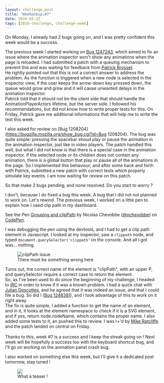 ```yaml
---
layout: challenge_post
title: "Week&nbsp;#7"
date: 2016-02-22
tags: [2016-challenge, challenge-week]
---
```

On Monday, I already had 2 bugs going on, and I was pretty confident this week would be a success.

The previous week I started working on [Bug 1247243](https://bugzilla.mozilla.org/show_bug.cgi?id=1247243), which aimed to fix an issue where the animation inspector won't show any animations when the page is reloaded. I had submitted a patch with a queuing mechanism to prevent this and was waiting for feedback from [Patrick Brosset](https://twitter.com/patrickbrosset).<br>
He rightly pointed out that this is not a correct answer to address the problem. As the function is triggered when a new node is selected in the inspector view, if the user keeps the arrow-down key pressed down, the queue would grow and grow and it will cause unwanted delays in the animation inspector.<br>
Patrick told that it should not be the client side that should handle the AnimationPlayerActors lifetime, but the server side. I followed his recommendations, but did not know how to write proper tests for this. On Friday, Patrick gave me additional informations that will help me to write the test this week.


I also asked for review on [Bug 1208204](https://bugzilla.mozilla.org/show_bug.cgi?id=Bug 1208204). The bug was quite simple: pressing the spacebar shoud play or pause the animation in the animation inspector, just like in video players. The patch handled this well, but what I did not know is that there is a special case in the animation inspector. If the selected node or its children does not contain any animation, there is a global button that play or pause all of the animations in the page. So I implemented this behaviour, and after some back and forth with Patrick, submitted a new patch with correct tests which properly simulate key events. I am now waiting for review on this patch.


So that make 2 bugs pending, and none resolved. Do you start to worry ?

I don't, because I do fixed a bug this week. A bug that I did not not planned to work on. Let's rewind. The previous week, I worked on a little pen to explain how I used clip path in my dashboard.

<p data-height="268" data-theme-id="12994" data-slug-hash="wMNbWm" data-default-tab="result" data-user="nchevobbe" class='codepen'>See the Pen <a href='http://codepen.io/nchevobbe/pen/wMNbWm/'>Grouping and clipPath</a> by Nicolas Chevobbe (<a href='http://codepen.io/nchevobbe'>@nchevobbe</a>) on <a href='http://codepen.io'>CodePen</a>.</p>
<script async src="//assets.codepen.io/assets/embed/ei.js"></script>

I was debugging the pen using the devtools, and I had to get a clip path element in Javascript. I looked at my inspector, saw a ```clippath``` node, and typed ```document.querySelector('clippath')```in the console. And all I got was… nothing.

<figure>
  <img src="http://i.imgur.com/C8tuN1m.png" alt="clipPath issue">
  <figcaption>There must be something wrong here</figcaption>
</figure>

Turns out, the correct name of the element is "clipPath", with an upper P, and querySelector require a correct case to return the element.<br>
So, as I've been used to do since the beginning of my challenge, I headed to [IRC](ircs://irc.mozilla.org:6697/%23devtools) in order to know if it was a known problem. I had a quick chat with [Julian Descottes](https://twitter.com/juliandescottes/), and he agreed that it was indeed an issue, and that I could file a bug. So did I ([Bug 1248381](https://bugzilla.mozilla.org/show_bug.cgi?id=1248381)), and I took advantage of this to work on it right away.<br>
The fix is quite simple, I added a function to get the name of an element, and in it, it looks at the element namespace to check if it is a SVG element, and if yes, return node.nodeName, which contains the proper name. I also added some tests to it, an pushed this to review. I was r+'d by [Mike Ratcliffe](https://twitter.com/ratcliffe_mike) and the patch landed on central on Friday.<br><br>
Thanks to this, week #7 is a success and I keep the streak going on&nbsp;! Next week will be hopefully a success too with the keyboard shortcut bug, and I'll go on working on the animation panel crash bug.


I also worked on something else this week, but I'll give it a dedicated post tomorrow, stay tuned&nbsp;!

<figure>
  <img src="http://i.imgur.com/A73CVy7.png">
  <figcaption>What a teaser !</figcaption>
</figure>
